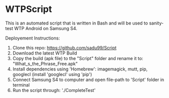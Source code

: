 WTPScript
=========

This is an automated script that is written in Bash and will be used to sanity-test WTP Android on Samsung S4.

Deployement Instructions:

1. Clone this repo: https://github.com/sadu99/Script
2. Download the latest WTP Build 
3. Copy the build (apk file) to the "Script" folder and rename it to: "What_s_the_Phrase_Free.apk"
4. Install dependencies using 'Homebrew': imagemagick, mutt, pip, googlecl (install 'googlecl' using 'pip')
5. Connect Samsung S4 to computer and open file-path to 'Script' folder in terminal 
6. Run the script through: './CompleteTest'
